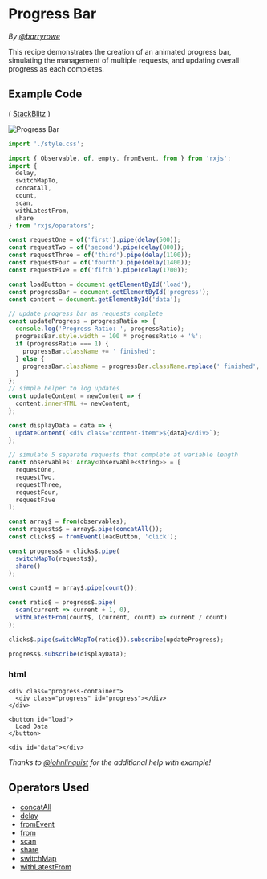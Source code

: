 # Progress Bar

_By_ [_@barryrowe_](https://twitter.com/barryrowe)

This recipe demonstrates the creation of an animated progress bar, simulating the management of multiple requests, and updating overall progress as each completes.

## Example Code

\( [StackBlitz](https://stackblitz.com/edit/rxjs-5-progress-bar-wxdxwe?file=index.ts&devtoolsheight=50) \)

![Progress Bar](https://drive.google.com/uc?export=view&id=18wsoRuVkjiQmhTDk8CgZo3BHTUTEyMqT)

```javascript
import './style.css';

import { Observable, of, empty, fromEvent, from } from 'rxjs';
import {
  delay,
  switchMapTo,
  concatAll,
  count,
  scan,
  withLatestFrom,
  share
} from 'rxjs/operators';

const requestOne = of('first').pipe(delay(500));
const requestTwo = of('second').pipe(delay(800));
const requestThree = of('third').pipe(delay(1100));
const requestFour = of('fourth').pipe(delay(1400));
const requestFive = of('fifth').pipe(delay(1700));

const loadButton = document.getElementById('load');
const progressBar = document.getElementById('progress');
const content = document.getElementById('data');

// update progress bar as requests complete
const updateProgress = progressRatio => {
  console.log('Progress Ratio: ', progressRatio);
  progressBar.style.width = 100 * progressRatio + '%';
  if (progressRatio === 1) {
    progressBar.className += ' finished';
  } else {
    progressBar.className = progressBar.className.replace(' finished', '');
  }
};
// simple helper to log updates
const updateContent = newContent => {
  content.innerHTML += newContent;
};

const displayData = data => {
  updateContent(`<div class="content-item">${data}</div>`);
};

// simulate 5 separate requests that complete at variable length
const observables: Array<Observable<string>> = [
  requestOne,
  requestTwo,
  requestThree,
  requestFour,
  requestFive
];

const array$ = from(observables);
const requests$ = array$.pipe(concatAll());
const clicks$ = fromEvent(loadButton, 'click');

const progress$ = clicks$.pipe(
  switchMapTo(requests$),
  share()
);

const count$ = array$.pipe(count());

const ratio$ = progress$.pipe(
  scan(current => current + 1, 0),
  withLatestFrom(count$, (current, count) => current / count)
);

clicks$.pipe(switchMapTo(ratio$)).subscribe(updateProgress);

progress$.subscribe(displayData);
```

### html

```markup
<div class="progress-container">
  <div class="progress" id="progress"></div>
</div>

<button id="load">
  Load Data
</button>

<div id="data"></div>
```

_Thanks to_ [_@johnlinquist_](https://twitter.com/johnlindquist) _for the additional help with example!_

## Operators Used

* [concatAll](../operators/combination/concatall.md)
* [delay](../operators/utility/delay.md)
* [fromEvent](../operators/creation/fromevent.md)
* [from](../operators/creation/from.md)
* [scan](../operators/transformation/scan.md)
* [share](../operators/multicasting/share.md)
* [switchMap](../operators/transformation/switchmap.md)
* [withLatestFrom](https://github.com/JUNWOO45/learn-rxjs-korean/tree/8c9661a5ef018c109eae0814410977d79cebac1b/operators/transformation/withlatestfrom.md)

